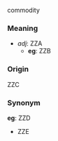 commodity
### Meaning
+ _adj_: ZZA
	+ __eg__: ZZB

### Origin

ZZC

### Synonym

__eg__: ZZD

+ ZZE


